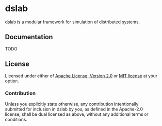 # dslab

dslab is a modular framework for simulation of distributed systems.

## Documentation

TODO

## License

Licensed under either of [Apache License, Version 2.0](LICENSE-APACHE) or [MIT license](LICENSE-MIT) at your option.

### Contribution

Unless you explicitly state otherwise, any contribution intentionally submitted for inclusion in dslab by you, 
as defined in the Apache-2.0 license, shall be dual licensed as above, without any additional terms or conditions.
